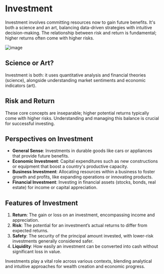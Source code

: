 # Investment

Investment involves committing resources now to gain future benefits. It's both a science and an art, balancing data-driven strategies with intuitive decision-making. The relationship between risk and return is fundamental; higher returns often come with higher risks.

![image](https://github.com/Collegehive/Notes/assets/159722383/57073cbb-8318-426e-8cf0-603bf08ef110)

## Science or Art?

Investment is both: it uses quantitative analysis and financial theories (science), alongside understanding market sentiments and economic indicators (art).

## Risk and Return

These core concepts are inseparable; higher potential returns typically come with higher risks. Understanding and managing this balance is crucial for successful investing.

## Perspectives on Investment

- **General Sense**: Investments in durable goods like cars or appliances that provide future benefits.
- **Economic Investment**: Capital expenditures such as new constructions or equipment that boost a country's productive capacity.
- **Business Investment**: Allocating resources within a business to foster growth and profits, like expanding operations or innovating products.
- **Financial Investment**: Investing in financial assets (stocks, bonds, real estate) for income or capital appreciation.

## Features of Investment

1. **Return**: The gain or loss on an investment, encompassing income and appreciation.
2. **Risk**: The potential for an investment’s actual returns to differ from expected returns.
3. **Safety**: The security of the principal amount invested, with lower-risk investments generally considered safer.
4. **Liquidity**: How easily an investment can be converted into cash without significant loss in value.

Investments play a vital role across various contexts, blending analytical and intuitive approaches for wealth creation and economic progress.

